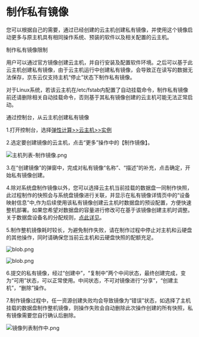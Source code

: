 # **制作私有镜像**

您可以根据自己的需要，通过已经创建的云主机创建私有镜像，并使用这个镜像启动更多与原主机具有相同操作系统、预装的软件以及相关配置的云主机。

制作私有镜像限制

用户可以通过官方镜像创建云主机，并自行安装及配置软件环境。之后可以基于此云主机创建私有镜像，由于云主机运行中创建私有镜像，会导致正在读写的数据无法保存，京东云仅支持主机“停止”状态下制作私有镜像。

对于Linux系统，若该云主机在/etc/fstab内配置了自动挂载命令，制作私有镜像前还请删除相关自动挂载命令，否则基于其私有镜像创建的云主机可能无法正常启动。

通过控制台，从云主机创建私有镜像

1.打开控制台，选择[弹性计算>>云主机>>实例](http://console.jdcloud.com/host/image/list)

2.选定要创建镜像的云主机，点击“更多”操作中的【制作镜像】。

![主机列表-制作镜像.png](https://img1.jcloudcs.com/cms/da96a22c-3b04-4819-90e7-646e1704587520171207153904.png)

3.在“创建镜像”的弹窗中，完成对私有镜像“名称”、“描述”的补充，点击确定，开始私有镜像创建。

4.除对系统盘制作镜像以外，您可以选择云主机当前挂载的数据盘一同制作快照，此过程制作的快照会与系统盘镜像进行关联，并显示在私有镜像详情页中的“设备映射信息”中,作为后续使用该私有镜像创建云主机时数据盘的预设配置，方便快速整机部署。如果您希望对数据盘的容量进行修改可在基于该镜像创建主机时调整。关于数据盘设备名的分配规则，[点此详见](https://www.jdcloud.com/help/detail/2263/isCatalog/1)。

5.制作整机镜像耗时较长，为避免制作失败，请在制作过程中停止对主机和云硬盘的其他操作，同时请确保您当前云主机和云硬盘快照的配额充足。

![blob.png](https://img1.jcloudcs.com/cms/93892d39-3ff0-482f-8f4a-d1697df448fb20180322222012.png)

![blob.png](https://img1.jcloudcs.com/cms/bc622ace-021d-412a-9386-6449f68a89e720180322222454.png)

6.提交的私有镜像，经过“创建中”，“复制中”两个中间状态，最终创建完成，变为“可用”状态，可以正常使用。中间状态，不可对镜像进行“分享”，“创建主机”，“删除”操作。

7.制作镜像过程中，任一资源创建失败均会导致镜像为“错误”状态，如选择了主机挂载的数据盘制作整机镜像，则操作失败会自动删除此次操作创建的所有快照，私有镜像需要您自行确认后删除。

![镜像列表制作中.png](https://img1.jcloudcs.com/cms/3c323a51-05aa-4efd-9d6c-dcbe48dc6d8220171207153933.png)